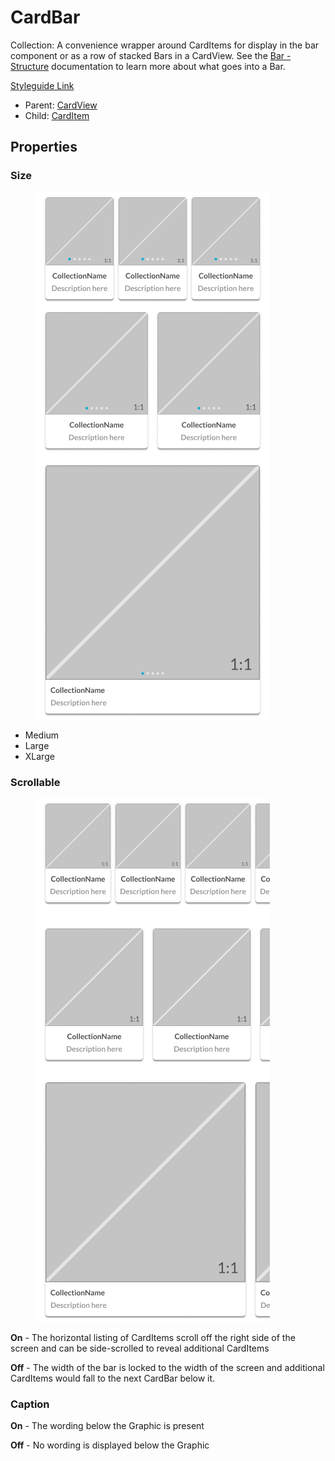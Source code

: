 # CardBar

Collection: A convenience wrapper around CardItems for display in the bar component or as a row of stacked Bars in a CardView. See the [Bar - Structure](../../components/content-bar.md) documentation to learn more about what goes into a Bar.

[Styleguide Link](https://zpl.io/2yo0lZy)

* Parent: [CardView](./)
* Child: [CardItem](card-item.md)

## Properties

### Size

<figure><img src="../../../.gitbook/assets/Size.png" alt=""><figcaption></figcaption></figure>

* Medium
* Large
* XLarge

### Scrollable

<figure><img src="../../../.gitbook/assets/Scroll (1).png" alt=""><figcaption></figcaption></figure>

**On** - The horizontal listing of CardItems scroll off the right side of the screen and can be side-scrolled to reveal additional CardItems

**Off** - The width of the bar is locked to the width of the screen and additional CardItems would fall to the next CardBar below it.

### Caption

**On** - The wording below the Graphic is present

**Off** - No wording is displayed below the Graphic

